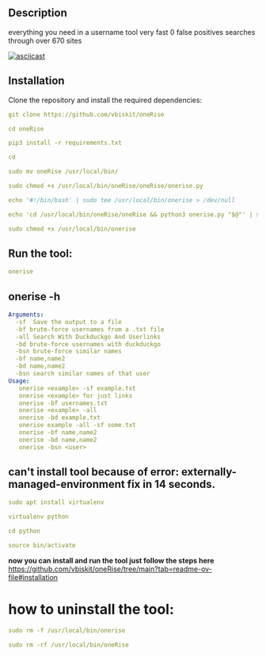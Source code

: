 ## Description
everything you need in a username tool very fast 0 false positives searches through over 670 sites

[![asciicast](t)](https://asciinema.org/a/whp3JWXmnLXKNWKGcH8EwQ8LO)

## Installation 
Clone the repository and install the required dependencies:  
```yaml
git clone https://github.com/vbiskit/oneRise

cd oneRise

pip3 install -r requirements.txt

cd

sudo mv oneRise /usr/local/bin/

sudo chmod +x /usr/local/bin/oneRise/oneRise/onerise.py

echo '#!/bin/bash' | sudo tee /usr/local/bin/onerise > /dev/null

echo 'cd /usr/local/bin/oneRise/oneRise && python3 onerise.py "$@"' | sudo tee -a /usr/local/bin/onerise > /dev/null

sudo chmod +x /usr/local/bin/onerise
```
## Run the tool:
```yaml
onerise
```
## onerise -h

```yaml
Arguments:
  -sf  Save the output to a file
  -bf brute-force usernames from a .txt file
  -all Search With Duckduckgo And Userlinks
  -bd brute-force usernames with duckduckgo
  -bsn brute-force similar names 
  -bf name,name2
  -bd name,name2
  -bsn search similar names of that user
Usage:
   onerise <example> -sf example.txt
   onerise <example> for just links
   onerise -bf usernames.txt
   onerise <example> -all
   onerise -bd example.txt
   onerise example -all -sf some.txt
   onerise -bf name,name2
   onerise -bd name,name2
   onerise -bsn <user>
```
## can't install tool because of error: externally-managed-environment fix in 14 seconds.
```yaml
sudo apt install virtualenv

virtualenv python

cd python

source bin/activate
```
**now you can install and run the tool just follow the steps here**
https://github.com/vbiskit/oneRise/tree/main?tab=readme-ov-file#installation

# how to uninstall the tool:
```yaml
sudo rm -f /usr/local/bin/onerise

sudo rm -rf /usr/local/bin/oneRise
